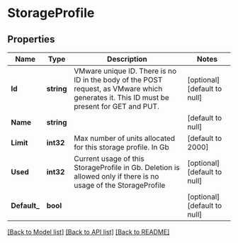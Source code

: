 # StorageProfile

## Properties
Name | Type | Description | Notes
------------ | ------------- | ------------- | -------------
**Id** | **string** | VMware unique ID. There is no ID in the body of the POST request, as VMware which generates it. This ID must be present for GET and PUT. | [optional] [default to null]
**Name** | **string** |  | [default to null]
**Limit** | **int32** | Max number of units allocated for this storage profile. In Gb | [default to 2000]
**Used** | **int32** | Current usage of this StorageProfile in Gb. Deletion is allowed only if there is no usage of the StorageProfile | [optional] [default to null]
**Default_** | **bool** |  | [optional] [default to null]

[[Back to Model list]](../README.md#documentation-for-models) [[Back to API list]](../README.md#documentation-for-api-endpoints) [[Back to README]](../README.md)

